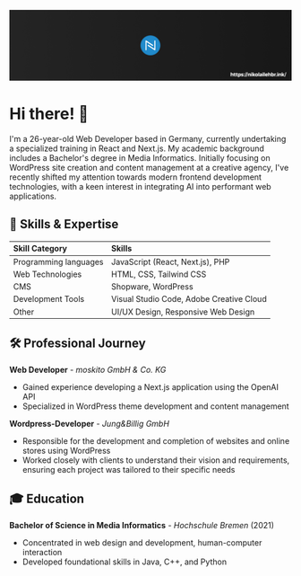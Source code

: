 ![Header-Banner](header-banner.png?raw=true)

# Hi there! 👋

I'm a 26-year-old Web Developer based in Germany, currently undertaking a specialized training in React and Next.js. My academic background includes a Bachelor's degree in Media Informatics. Initially focusing on WordPress site creation and content management at a creative agency, I've recently shifted my attention towards modern frontend development technologies, with a keen interest in integrating AI into performant web applications.

## 🚀 Skills & Expertise

| Skill Category        | Skills                                                                    |
|:----------------------|:--------------------------------------------------------------------------|
| Programming languages | JavaScript (React, Next.js), PHP                                          |
| Web Technologies      | HTML, CSS, Tailwind CSS                                                   |
| CMS                   | Shopware, WordPress                                                       |
| Development Tools     | Visual Studio Code, Adobe Creative Cloud                                  |
| Other                 | UI/UX Design, Responsive Web Design                                       |

## 🛠️ Professional Journey

**Web Developer** - _moskito GmbH & Co. KG_
- Gained experience developing a Next.js application using the OpenAI API
- Specialized in WordPress theme development and content management

**Wordpress-Developer** - _Jung&Billig GmbH_
- Responsible for the development and completion of websites and online stores using WordPress
- Worked closely with clients to understand their vision and requirements, ensuring each project was tailored to their specific needs

## 🎓 Education

**Bachelor of Science in Media Informatics** - _Hochschule Bremen_ (2021)
- Concentrated in web design and development, human-computer interaction
- Developed foundational skills in Java, C++, and Python


